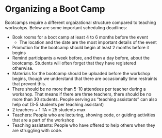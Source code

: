 # Organizing a Boot Camp

Bootcamps require a different orgaizational structure compared to teaching worksohps. Below are some important scheduling deadlines:

* Book rooms for a boot camp at least 4 to 6 months before the event
  * The location and the date are the most important details of the event
*	Promotion for the bootcamp should begin at least 2 months before it begins
*	Remind participants a week before, and then a day before, about the bootcamp. Students will often forget that they have registered otherwise.
*	Materials for the bootcamp should be uploaded before the workshop begins, though we understand that there are occasionally time restraints that prevent this.
*	There should be no more than 5-10 attendees per teacher during a workshop. That means if there are three teachers, there should be no more than 30 students. People serving as “teaching assistants” can also help out (3-5 students per teaching assistant)
  * 2 teachers + 1 TA = 25 students max
  * Teachers: People who are lecturing, showing code, or guiding activities that are a part of the workshop
  * Teaching assistants: People who have offered to help others when they are struggling with code.
